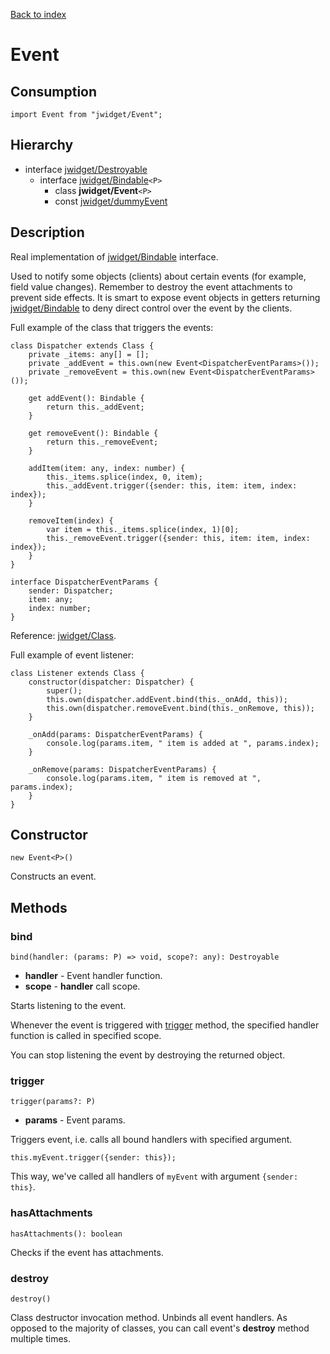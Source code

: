 [Back to index](../README.md)

# Event

## Consumption

	import Event from "jwidget/Event";

## Hierarchy

* interface [jwidget/Destroyable](Destroyable.md)
	* interface [jwidget/Bindable](Bindable.md)`<P>`
		* class **jwidget/Event**`<P>`
		* const [jwidget/dummyEvent](dummyEvent.md)

## Description

Real implementation of [jwidget/Bindable](Bindable.md) interface.

Used to notify some objects (clients) about certain events (for example, field value changes). Remember to destroy the event attachments to prevent side effects. It is smart to expose event objects in getters returning [jwidget/Bindable](Bindable.md) to deny direct control over the event by the clients.

Full example of the class that triggers the events:

	class Dispatcher extends Class {
		private _items: any[] = [];
		private _addEvent = this.own(new Event<DispatcherEventParams>());
		private _removeEvent = this.own(new Event<DispatcherEventParams>());

		get addEvent(): Bindable {
			return this._addEvent;
		}

		get removeEvent(): Bindable {
			return this._removeEvent;
		}

		addItem(item: any, index: number) {
			this._items.splice(index, 0, item);
			this._addEvent.trigger({sender: this, item: item, index: index});
		}

		removeItem(index) {
			var item = this._items.splice(index, 1)[0];
			this._removeEvent.trigger({sender: this, item: item, index: index});
		}
	}

	interface DispatcherEventParams {
		sender: Dispatcher;
		item: any;
		index: number;
	}

Reference: [jwidget/Class](Class.md).

Full example of event listener:

	class Listener extends Class {
		constructor(dispatcher: Dispatcher) {
			super();
			this.own(dispatcher.addEvent.bind(this._onAdd, this));
			this.own(dispatcher.removeEvent.bind(this._onRemove, this));
		}

		_onAdd(params: DispatcherEventParams) {
			console.log(params.item, " item is added at ", params.index);
		}

		_onRemove(params: DispatcherEventParams) {
			console.log(params.item, " item is removed at ", params.index);
		}
	}

## Constructor

	new Event<P>()

Constructs an event.

## Methods

### bind

	bind(handler: (params: P) => void, scope?: any): Destroyable

* **handler** - Event handler function.
* **scope** - **handler** call scope.

Starts listening to the event.

Whenever the event is triggered with [trigger](#trigger) method, the specified handler function
is called in specified scope.

You can stop listening the event by destroying the returned object.

### trigger

	trigger(params?: P)

* **params** - Event params.

Triggers event, i.e. calls all bound handlers with specified argument.

    this.myEvent.trigger({sender: this});

This way, we've called all handlers of `myEvent` with argument `{sender: this}`.

### hasAttachments

	hasAttachments(): boolean

Checks if the event has attachments.

### destroy

	destroy()

Class destructor invocation method. Unbinds all event handlers. As opposed to the majority of classes, you can call event's **destroy** method multiple times.
